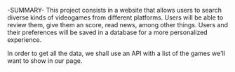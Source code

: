 -SUMMARY-
This project consists in a website that allows users to search diverse kinds of videogames from different platforms. Users will be able to review them, give them an score, read news, among other things.
Users and their preferences will be saved in a database for a more personalized experience.

In order to get all the data, we shall use an API with a list of the games we'll want to show in our page.
